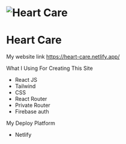 # <img className="block lg:hidden h-8 w-auto" src="https://heart-care.netlify.app/static/media/hc-logo.9a04d506.png" alt="Heart Care"/>

<h1>Heart Care</h1>

My website link https://heart-care.netlify.app/

What I Using For Creating This Site

- React JS
- Tailwind
- CSS
- React Router
- Private Router
- Firebase auth

My Deploy Platform

- Netlify
